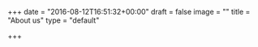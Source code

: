+++
date = "2016-08-12T16:51:32+00:00"
draft = false
image = ""
title = "About us"
type = "default"

+++
